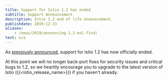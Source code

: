 ```yaml
---
title: Support for Istio 1.2 has ended
subtitle: Support Announcement
description: Istio 1.2 end of life announcement.
publishdate: 2019-12-13
aliases:
    - /news/2019/announcing-1.2-eol-final
test: n/a
---
```


As [previously announced](/news/support/announcing-1.2-eol/), support for Istio 1.2 has now officially ended.

At this point we will no longer back-port fixes for security issues and critical bugs to 1.2, so we heartily encourage you to upgrade to the latest version of Istio ({{<istio_release_name>}}) if you haven't already.
